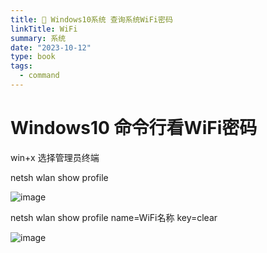 ```yaml
---
title: 🤖 Windows10系统 查询系统WiFi密码
linkTitle: WiFi
summary: 系统
date: "2023-10-12"
type: book
tags:
  - command
---
```


# Windows10 命令行看WiFi密码

win+x  选择管理员终端

netsh wlan show profile

![image](https://github.com/mtl-123/starter-hugo-online-course/assets/65467296/525a96fa-4828-4e54-b9fb-3904aa6db181)

netsh wlan show profile name=WiFi名称 key=clear

![image](https://github.com/mtl-123/starter-hugo-online-course/assets/65467296/941714fb-e871-464c-b587-367e7665f5ac)
